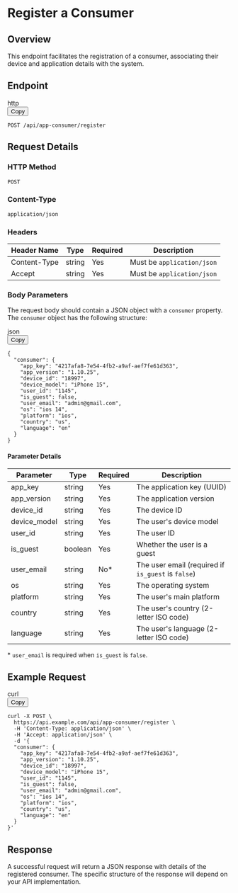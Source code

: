 # Register a Consumer

## Overview

This endpoint facilitates the registration of a consumer, associating their device and application details with the system.

## Endpoint

<div class="code-block">
  <div class="code-nav">
    <div class="code-nav-left">http</div>
    <div class="code-nav-right">
      <button onclick="copyCode(this)">Copy</button>
    </div>
  </div>
  <pre class="code-content"><code>POST /api/app-consumer/register</code></pre>
</div>

## Request Details

### HTTP Method
`POST`

### Content-Type
`application/json`

### Headers

| Header Name  | Type   | Required | Description               |
|--------------|--------|----------|---------------------------|
| Content-Type | string | Yes      | Must be `application/json` |
| Accept       | string | Yes      | Must be `application/json` |

### Body Parameters

The request body should contain a JSON object with a `consumer` property. The `consumer` object has the following structure:

<div class="code-block">
  <div class="code-nav">
    <div class="code-nav-left">json</div>
    <div class="code-nav-right">
      <button onclick="copyCode(this)">Copy</button>
    </div>
  </div>
  <pre class="code-content"><code>{
  "consumer": {
    "app_key": "4217afa8-7e54-4fb2-a9af-aef7fe61d363",
    "app_version": "1.10.25",
    "device_id": "18997",
    "device_model": "iPhone 15",
    "user_id": "1145",
    "is_guest": false,
    "user_email": "admin@gmail.com",
    "os": "ios 14",
    "platform": "ios",
    "country": "us",
    "language": "en"
  }
}</code></pre>
</div>

#### Parameter Details

| Parameter    | Type    | Required | Description                                           |
|--------------|---------|----------|-------------------------------------------------------|
| app_key      | string  | Yes      | The application key (UUID)                            |
| app_version  | string  | Yes      | The application version                               |
| device_id    | string  | Yes      | The device ID                                         |
| device_model | string  | Yes      | The user's device model                               |
| user_id      | string  | Yes      | The user ID                                           |
| is_guest     | boolean | Yes      | Whether the user is a guest                           |
| user_email   | string  | No*      | The user email (required if `is_guest` is `false`)    |
| os           | string  | Yes      | The operating system                                  |
| platform     | string  | Yes      | The user's main platform                              |
| country      | string  | Yes      | The user's country (2-letter ISO code)                |
| language     | string  | Yes      | The user's language (2-letter ISO code)               |

\* `user_email` is required when `is_guest` is `false`.

## Example Request

<div class="code-block">
  <div class="code-nav">
    <div class="code-nav-left">curl</div>
    <div class="code-nav-right">
      <button onclick="copyCode(this)">Copy</button>
    </div>
  </div>
  <pre class="code-content"><code>curl -X POST \
  https://api.example.com/api/app-consumer/register \
  -H 'Content-Type: application/json' \
  -H 'Accept: application/json' \
  -d '{
  "consumer": {
    "app_key": "4217afa8-7e54-4fb2-a9af-aef7fe61d363",
    "app_version": "1.10.25",
    "device_id": "18997",
    "device_model": "iPhone 15",
    "user_id": "1145",
    "is_guest": false,
    "user_email": "admin@gmail.com",
    "os": "ios 14",
    "platform": "ios",
    "country": "us",
    "language": "en"
  }
}'</code></pre>
</div>

## Response

A successful request will return a JSON response with details of the registered consumer. The specific structure of the response will depend on your API implementation.

<script>
function copyCode(button) {
  const pre = button.parentElement.parentElement.nextElementSibling;
  const code = pre.querySelector('code');
  const range = document.createRange();
  range.selectNode(code);
  window.getSelection().removeAllRanges();
  window.getSelection().addRange(range);
  document.execCommand('copy');
  window.getSelection().removeAllRanges();
  button.textContent = 'Copied!';
  setTimeout(() => {
    button.textContent = 'Copy';
  }, 2000);
}
</script>